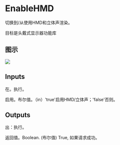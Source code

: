 # EnableHMD

切换到/从使用HMD和立体声渲染。

目标是头戴式显示器功能库

## 图示

![]($-20221218-19234106.png)

## Inputs

在。执行。

启用。布尔值。（in）'true'启用HMD/立体声；'false'否则。  

## Outputs

出：执行。

返回值。Boolean. (布尔值) True, 如果请求成功。
